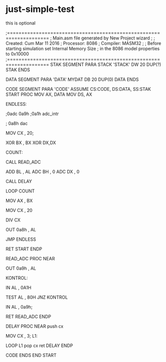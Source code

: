 # just-simple-test
this is optional


;====================================================================
; Main.asm file generated by New Project wizard
;
; Created:   Cum Mar 11 2016
; Processor: 8086
; Compiler:  MASM32
;
; Before starting simulation set Internal Memory Size 
; in the 8086 model properties to 0x10000
;====================================================================
STAK    SEGMENT PARA STACK 'STACK'
        DW 20 DUP(?)
STAK    ENDS

DATA    SEGMENT PARA 'DATA'
MYDAT    DB 20 DUP(0)
DATA    ENDS

CODE    SEGMENT PARA 'CODE'
        ASSUME CS:CODE, DS:DATA, SS:STAK
START PROC
        MOV AX, DATA
	MOV DS, AX
	
	

ENDLESS:


;0adc 0a9h
;0a1h adc_intr

; 0a8h dac

   MOV CX , 20;
   
   XOR BX , BX
   XOR DX,DX
   
   
   COUNT:
   
   CALL READ_ADC
   
   ADD BL , AL
   ADC  BH , 0
   ADC DX , 0
   
   
   
   
   CALL DELAY
   
   LOOP COUNT
   
   
   MOV AX , BX
   
   MOV CX , 20
   
   
   DIV CX
   
   OUT  0a8h , AL
   

JMP ENDLESS



RET
START ENDP


READ_ADC PROC NEAR

   OUT 0a9h , AL
   
   KONTROL:
   
   IN AL , 0A1H
   
   TEST AL , 80H
   JNZ KONTROL
   
   IN AL , 0a9h;

RET 
READ_ADC ENDP


   
 
DELAY PROC NEAR
   push cx
   
   MOV CX , 3;
   L1:
   
   LOOP L1
   pop cx
   ret
DELAY ENDP
   
   
   
CODE    ENDS
        END START
